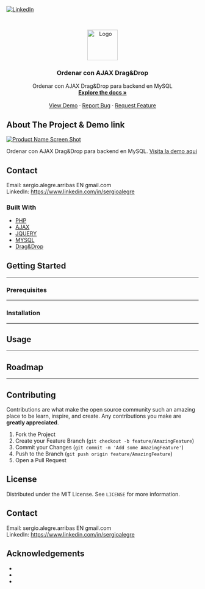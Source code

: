 <!--
REEMPLAZAR: Ordenar-con-Ajax-Drag-Drop, TITULO, DESCRIPCION, DESCRIPCION2, DEMO, TECNOLOGIAS
-->


[![LinkedIn][linkedin-shield]][linkedin-url]



<!-- PROJECT LOGO -->
<br />
<p align="center">
  <a href="https://github.com/sergioalegre/Ordenar-con-Ajax-Drag-Drop">
    <img src="http://naarean.es/logo.JPG" alt="Logo" width="80" height="80">
  </a>

  <h3 align="center"><!-- TITULO -->Ordenar con AJAX Drag&Drop</h3>

  <p align="center">
    <!-- DESCRIPCION -->Ordenar con AJAX Drag&Drop para backend en MySQL
    <br />
    <a href="https://github.com/sergioalegre/Ordenar-con-Ajax-Drag-Drop"><strong>Explore the docs »</strong></a>
    <br />
    <br />
    <!-- DEMO --><a href="http://naarean.es/Programacion/_OrdenarConAJAX/">View Demo</a>
    ·
    <a href="https://github.com/sergioalegre/Ordenar-con-Ajax-Drag-Drop/issues">Report Bug</a>
    ·
    <a href="https://github.com/sergioalegre/Ordenar-con-Ajax-Drag-Drop/issues">Request Feature</a>
  </p>
</p>


<!-- ABOUT THE PROJECT -->
## About The Project & Demo link
[![Product Name Screen Shot][product-screenshot]](http://naarean.es/Programacion/_BuscadorAJAX/captura.png)
<!-- DESCRIPCION2 --> <!-- DEMO -->
Ordenar con AJAX Drag&Drop para backend en MySQL.  <a href="http://naarean.es/Programacion/_OrdenarConAJAX/">Visita la demo aqui</a>


<!-- CONTACT -->
## Contact

Email: sergio.alegre.arribas EN gmail.com
<br>
LinkedIn: https://www.linkedin.com/in/sergioalegre


### Built With
<!-- TECNOLOGIAS -->
* [PHP](PHP)
* [AJAX](AJAX)
* [JQUERY](JQUERY)
* [MYSQL](MYSQL)
* [Drag&Drop](Drag&Drop)


<!-- GETTING STARTED -->
## Getting Started

---

### Prerequisites

---

### Installation
 
---

<!-- USAGE EXAMPLES -->
## Usage

---

<!-- ROADMAP -->
## Roadmap

---

<!-- CONTRIBUTING -->
## Contributing

Contributions are what make the open source community such an amazing place to be learn, inspire, and create. Any contributions you make are **greatly appreciated**.

1. Fork the Project
2. Create your Feature Branch (`git checkout -b feature/AmazingFeature`)
3. Commit your Changes (`git commit -m 'Add some AmazingFeature'`)
4. Push to the Branch (`git push origin feature/AmazingFeature`)
5. Open a Pull Request

<!-- LICENSE -->
## License

Distributed under the MIT License. See `LICENSE` for more information.

<!-- CONTACT -->
## Contact

Email: sergio.alegre.arribas EN gmail.com
<br>
LinkedIn: https://www.linkedin.com/in/sergioalegre


<!-- ACKNOWLEDGEMENTS -->
## Acknowledgements

* []()
* []()
* []()



[linkedin-shield]: https://img.shields.io/badge/-LinkedIn-black.svg?style=flat-square&logo=linkedin&colorB=555
[linkedin-url]: https://linkedin.com/in/sergioalegre
[product-screenshot]: images/screenshot.png
